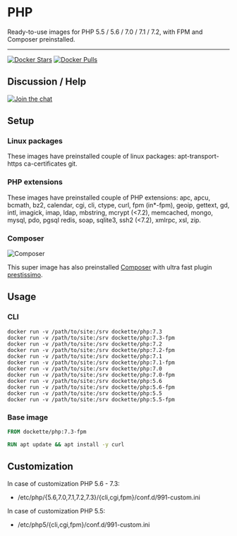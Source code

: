 # PHP

Ready-to-use images for PHP 5.5 / 5.6 / 7.0 / 7.1 / 7.2, with FPM and Composer preinstalled.

-----

[![Docker Stars](https://img.shields.io/docker/stars/dockette/php.svg?style=flat)](https://hub.docker.com/r/dockette/php/)
[![Docker Pulls](https://img.shields.io/docker/pulls/dockette/php.svg?style=flat)](https://hub.docker.com/r/dockette/php/)

## Discussion / Help

[![Join the chat](https://img.shields.io/gitter/room/dockette/dockette.svg?style=flat-square)](https://gitter.im/dockette/dockette?utm_source=badge&utm_medium=badge&utm_campaign=pr-badge&utm_content=badge)

## Setup

### Linux packages

These images have preinstalled couple of linux packages: apt-transport-https ca-certificates git.

### PHP extensions

These images have preinstalled couple of PHP extensions: apc, apcu, bcmath, bz2, calendar, cgi, cli, ctype, curl, fpm (in*-fpm), geoip, gettext, gd, intl, imagick, imap, ldap, mbstring, mcrypt (<7.2), memcached, mongo, mysql, pdo, pgsql redis, soap, sqlite3, ssh2 (<7.2), xmlrpc, xsl, zip.

### Composer

![Composer](https://avatars3.githubusercontent.com/u/837015?v=3&s=200)

This super image has also preinstalled [Composer](https://getcomposer.org) with ultra fast plugin [prestissimo](https://github.com/hirak/prestissimo).

## Usage

### CLI

```
docker run -v /path/to/site:/srv dockette/php:7.3
docker run -v /path/to/site:/srv dockette/php:7.3-fpm
docker run -v /path/to/site:/srv dockette/php:7.2
docker run -v /path/to/site:/srv dockette/php:7.2-fpm
docker run -v /path/to/site:/srv dockette/php:7.1
docker run -v /path/to/site:/srv dockette/php:7.1-fpm
docker run -v /path/to/site:/srv dockette/php:7.0
docker run -v /path/to/site:/srv dockette/php:7.0-fpm
docker run -v /path/to/site:/srv dockette/php:5.6
docker run -v /path/to/site:/srv dockette/php:5.6-fpm
docker run -v /path/to/site:/srv dockette/php:5.5
docker run -v /path/to/site:/srv dockette/php:5.5-fpm
```

### Base image

```Dockerfile
FROM dockette/php:7.3-fpm

RUN apt update && apt install -y curl 
```

## Customization

In case of customization PHP 5.6 - 7.3:

- /etc/php/{5.6,7.0,7.1,7.2,7.3}/{cli,cgi,fpm}/conf.d/991-custom.ini

In case of customization PHP 5.5:

- /etc/php5/{cli,cgi,fpm}/conf.d/991-custom.ini
